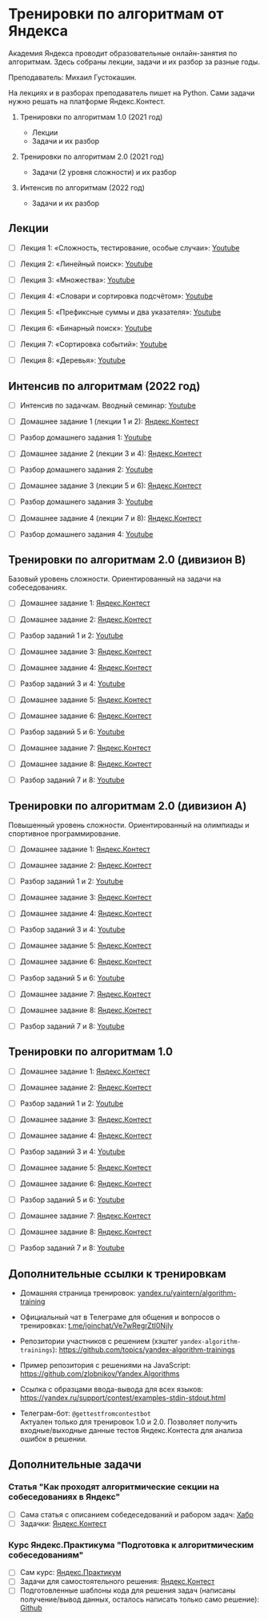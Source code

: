 # Тренировки по алгоритмам от Яндекса

Академия Яндекса проводит образовательные онлайн-занятия по алгоритмам. Здесь собраны лекции, задачи и их разбор за разные годы.

Преподаватель: Михаил Густокашин.

На лекциях и в разборах преподаватель пишет на Python. Сами задачи нужно решать на платформе Яндекс.Контест.

1. Тренировки по алгоритмам 1.0 (2021 год)

   - Лекции
   - Задачи и их разбор

2. Тренировки по алгоритмам 2.0 (2021 год)

   - Задачи (2 уровня сложности) и их разбор

3. Интенсив по алгоритмам (2022 год)
   - Задачи и их разбор

## Лекции

- [ ] Лекция 1: «Сложность, тестирование, особые случаи»: [Youtube](https://www.youtube.com/watch?v=QLhqYNsPIVo&list=PL6Wui14DvQPySdPv5NUqV3i8sDbHkCKC5)

- [ ] Лекция 2: «Линейный поиск»: [Youtube](https://www.youtube.com/watch?v=SKwB41FrGgU&list=PL6Wui14DvQPySdPv5NUqV3i8sDbHkCKC5&index=2)

- [ ] Лекция 3: «Множества»: [Youtube](https://www.youtube.com/watch?v=PUpmV2ieIHA&list=PL6Wui14DvQPySdPv5NUqV3i8sDbHkCKC5&index=3)

- [ ] Лекция 4: «Словари и сортировка подсчётом»: [Youtube](https://www.youtube.com/watch?v=Nb5mW1yWVSs&list=PL6Wui14DvQPySdPv5NUqV3i8sDbHkCKC5&index=4)

- [ ] Лекция 5: «Префиксные суммы и два указателя»: [Youtube](https://www.youtube.com/watch?v=de28y8Dcvkg&list=PL6Wui14DvQPySdPv5NUqV3i8sDbHkCKC5&index=6)

- [ ] Лекция 6: «Бинарный поиск»: [Youtube](https://www.youtube.com/watch?v=YENpZexHfuk&list=PL6Wui14DvQPySdPv5NUqV3i8sDbHkCKC5&index=7)

- [ ] Лекция 7: «Сортировка событий»: [Youtube](https://www.youtube.com/watch?v=hGixDBO-p6Q&list=PL6Wui14DvQPySdPv5NUqV3i8sDbHkCKC5&index=9)

- [ ] Лекция 8: «Деревья»: [Youtube](https://www.youtube.com/watch?v=lEJzqHgyels&list=PL6Wui14DvQPySdPv5NUqV3i8sDbHkCKC5&index=10)

## Интенсив по алгоритмам (2022 год)

- [ ] Интенсив по задачкам. Вводный семинар: [Youtube](https://youtu.be/KXZhSizvig4)

- [ ] Домашнее задание 1 (лекции 1 и 2): [Яндекс.Контест](https://contest.yandex.ru/contest/39359)

- [ ] Разбор домашнего задания 1: [Youtube](https://youtu.be/aJs9TQOadfA)

- [ ] Домашнее задание 2 (лекции 3 и 4): [Яндекс.Контест](https://contest.yandex.ru/contest/39714)

- [ ] Разбор домашнего задания 2: [Youtube](https://www.youtube.com/watch?v=BjIrSQAMzr0)

- [ ] Домашнее задание 3 (лекции 5 и 6): [Яндекс.Контест](https://contest.yandex.ru/contest/40146)

- [ ] Рaзбор домашнего задания 3: [Youtube](https://youtu.be/J9LUtUbMRpk)

- [ ] Домашнее задание 4 (лекции 7 и 8): [Яндекс.Контест](https://contest.yandex.ru/contest/40183)

 - [ ] Разбор домашнего задания 4: [Youtube](https://youtu.be/coZrFBPnFco)

## Тренировки по алгоритмам 2.0 (дивизион B)

Базовый уровень сложности. Ориентированный на задачи на собеседованиях.

- [ ] Домашнее задание 1: [Яндекс.Контест](https://contest.yandex.ru/contest/28730/enter/)
- [ ] Домашнее задание 2: [Яндекс.Контест](https://contest.yandex.ru/contest/28738/enter/)

- [ ] Разбор заданий 1 и 2: [Youtube](https://www.youtube.com/watch?v=WZgl1GW3lMA)

- [ ] Домашнее задание 3: [Яндекс.Контест](https://contest.yandex.ru/contest/28964)

- [ ] Домашнее задание 4: [Яндекс.Контест](https://contest.yandex.ru/contest/28970)

- [ ] Разбор заданий 3 и 4: [Youtube](https://youtu.be/adZYAsm6kow)

- [ ] Домашнее задание 5: [Яндекс.Контест](https://contest.yandex.ru/contest/29075)

- [ ] Домашнее задание 6: [Яндекс.Контест](https://contest.yandex.ru/contest/29188)

- [ ] Разбор заданий 5 и 6: [Youtube](https://youtu.be/0ExkSKz0Y8U)

- [ ] Домашнее задание 7: [Яндекс.Контест](https://contest.yandex.ru/contest/29396)

- [ ] Домашнее задание 8: [Яндекс.Контест](https://contest.yandex.ru/contest/29403)

 - [ ] Разбор заданий 7 и 8: [Youtube](https://youtu.be/r5mRCMLY_L4)

## Тренировки по алгоритмам 2.0 (дивизион A)

Повышенный уровень сложности. Ориентированный на олимпиады и спортивное программирование.

- [ ] Домашнее задание 1: [Яндекс.Контест](https://contest.yandex.ru/contest/28724)

- [ ] Домашнее задание 2: [Яндекс.Контест](https://contest.yandex.ru/contest/28736)

- [ ] Разбор заданий 1 и 2: [Youtube](https://youtu.be/SP_zryTfMIc)

- [ ] Домашнее задание 3: [Яндекс.Контест](https://contest.yandex.ru/contest/28963)

- [ ] Домашнее задание 4: [Яндекс.Контест](https://contest.yandex.ru/contest/28969)

- [ ] Разбор заданий 3 и 4: [Youtube](https://youtu.be/mjdu8abcNfc)

- [ ] Домашнее задание 5: [Яндекс.Контест](https://contest.yandex.ru/contest/29072)

- [ ] Домашнее задание 6: [Яндекс.Контест](https://contest.yandex.ru/contest/29189)

- [ ] Разбор заданий 5 и 6: [Youtube](https://youtu.be/zU12H9x9MNg)

- [ ] Домашнее задание 7: [Яндекс.Контест](https://contest.yandex.ru/contest/29401)

- [ ] Домашнее задание 8: [Яндекс.Контест](https://contest.yandex.ru/contest/29405)

- [ ] Разбор заданий 7 и 8: [Youtube](https://youtu.be/4zPoDYvcT6U)

## Тренировки по алгоритмам 1.0

- [ ] Домашнее задание 1: [Яндекс.Контест](https://contest.yandex.ru/contest/27393/enter/)

- [ ] Домашнее задание 2: [Яндекс.Контест](https://contest.yandex.ru/contest/27472/enter/)

- [ ] Разбор заданий 1 и 2: [Youtube](https://youtu.be/mdJdB7On4AM)

- [ ] Домашнее задание 3: [Яндекс.Контест](https://contest.yandex.ru/contest/27663/enter/)

- [ ] Домашнее задание 4: [Яндекс.Контест](https://contest.yandex.ru/contest/27665/enter/)

- [ ] Разбор заданий 3 и 4: [Youtube](https://youtu.be/J2C6rDqe8mQ)

- [ ] Домашнее задание 5: [Яндекс.Контест](https://contest.yandex.ru/contest/27794/enter/)

- [ ] Домашнее задание 6: [Яндекс.Контест](https://contest.yandex.ru/contest/27844/enter/)

- [ ] Разбор заданий 5 и 6: [Youtube](https://youtu.be/fqsuy5rwZhk)

- [ ] Домашнее задание 7: [Яндекс.Контест](https://contest.yandex.ru/contest/27883/enter/)

- [ ] Домашнее задание 8: [Яндекс.Контест](https://contest.yandex.ru/contest/28069/enter/)

- [ ] Разбор заданий 7 и 8: [Youtube](https://youtu.be/5lfkBD4dnGM)

## Дополнительные ссылки к тренировкам

- Домашняя страница тренировок: [yandex.ru/yaintern/algorithm-training](https://yandex.ru/yaintern/algorithm-training)

- Официальный чат в Телеграме для общения и вопросов о тренировках: [t.me/joinchat/Ve7wRegrZtI0NjIy](https://t.me/joinchat/Ve7wRegrZtI0NjIy)

- Репозитории участников с решением (хэштег `yandex-algorithm-trainings`): https://github.com/topics/yandex-algorithm-trainings

- Пример репозитория с решениями на JavaScript: https://github.com/zlobnikov/Yandex.Algorithms

- Ссылка с образцами ввода-вывода для всех языков: https://yandex.ru/support/contest/examples-stdin-stdout.html

- Телеграм-бот: `@gettestfromcontestbot`  
  Актуален только для тренировок 1.0 и 2.0. Позволяет получить входные/выходные данные тестов Яндекс.Контеста для анализа ошибок в решении.

## Дополнительные задачи

### Статья "Как проходят алгоритмические секции на собеседованиях в Яндекс"

- [ ] Сама статья с описанием собедеседований и рабором задач: [Хабр](https://habr.com/ru/company/yandex/blog/449890/)
- [ ] Задачки: [Яндекс.Контест](https://contest.yandex.ru/contest/8458)

### Курс Яндекс.Практикума "Подготовка к алгоритмическим собеседованиям"

- [ ] Сам курс: [Яндекс.Практикум](https://practicum.yandex.ru/algorithms-interview/)
- [ ] Задачи для самостоятельного решения: [Яндекс.Контест](https://contest.yandex.ru/contest/36783)
- [ ] Подготовленные шаблоны кода для решения задач (написаны получение/вывод данных, осталось написать только само решение): [Github](https://github.com/Yandex-Practicum/algo-interviews-templates)

